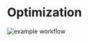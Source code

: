 # Optimization

![example workflow](https://github.com/github/docs/actions/workflows/c-cpp.yml/badge.svg)
